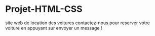 # Projet-HTML-CSS
site web de location des voitures
contactez-nous pour reserver votre voiture en appuyant sur envoyer un message ! 
